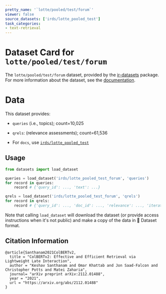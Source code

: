 ```yaml
---
pretty_name: '`lotte/pooled/test/forum`'
viewer: false
source_datasets: ['irds/lotte_pooled_test']
task_categories:
- text-retrieval
---
```


# Dataset Card for `lotte/pooled/test/forum`

The `lotte/pooled/test/forum` dataset, provided by the [ir-datasets](https://ir-datasets.com/) package.
For more information about the dataset, see the [documentation](https://ir-datasets.com/lotte#lotte/pooled/test/forum).

# Data

This dataset provides:
 - `queries` (i.e., topics); count=10,025
 - `qrels`: (relevance assessments); count=61,536

 - For `docs`, use [`irds/lotte_pooled_test`](https://huggingface.co/datasets/irds/lotte_pooled_test)

## Usage

```python
from datasets import load_dataset

queries = load_dataset('irds/lotte_pooled_test_forum', 'queries')
for record in queries:
    record # {'query_id': ..., 'text': ...}

qrels = load_dataset('irds/lotte_pooled_test_forum', 'qrels')
for record in qrels:
    record # {'query_id': ..., 'doc_id': ..., 'relevance': ..., 'iteration': ...}

```

Note that calling `load_dataset` will download the dataset (or provide access instructions when it's not public) and make a copy of the
data in 🤗 Dataset format.

## Citation Information

```
@article{Santhanam2021ColBERTv2,
  title = "ColBERTv2: Effective and Efficient Retrieval via Lightweight Late Interaction",
  author = "Keshav Santhanam and Omar Khattab and Jon Saad-Falcon and Christopher Potts and Matei Zaharia", 
  journal= "arXiv preprint arXiv:2112.01488",
  year = "2021",
  url = "https://arxiv.org/abs/2112.01488"
}
```
